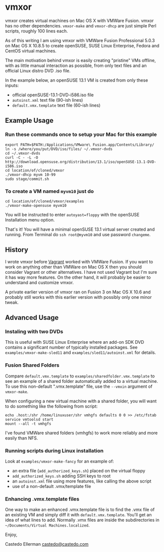 vmxor
=====

vmxor creates virtual machines on Mac OS X with VMWare Fusion. vmxor has no
other dependencies. `vmxor-make` and `vmxor-dhcp` are just simple Perl scripts,
roughly 100 lines each.

As of this writing I am using vmxor with VMWare Fusion Professional 5.0.3 on
Mac OS X 10.8.5 to create openSUSE, SUSE Linux Enterprise, Fedora and CentOS
virtual machines.

The main motivation behind vmxor is easily creating "pristine" VMs offline,
with as little manual interaction as possible, from only text files and an
official Linux distro DVD .iso file.

In the example below, an openSUSE 13.1 VM is created from only these inputs:
* official openSUSE-13.1-DVD-i586.iso file
* `autoinst.xml` text file (90-ish lines)
* `default.vmx.template` text file (60-ish lines)


Example Usage
-------------

### Run these commands once to setup your Mac for this example

```
export PATH=$PATH:/Applications/VMware\ Fusion.app/Contents/Library/
ln -s /where/you/put/DVD/iso/files/ ~/.vmxor-dvds
cd ~/.vmxor-dvds
curl -C - -L -O http://download.opensuse.org/distribution/13.1/iso/openSUSE-13.1-DVD-i586.iso
cd location/of/cloned/vmxor
./vmxor-dhcp myvm 10-99
sudo stage/commit.sh
```

### To create a VM named `myvm10` just do

```
cd location/of/cloned/vmxor/examples
./vmxor-make-opensuse myvm10
```

You will be instructed to enter `autoyast=floppy` with the openSUSE
Installation menu option.

That's it! You will have a minimal openSUSE 13.1 virtual server created and
running. From Terminal do `ssh root@myvm10` and use password `changeme`.


History
-------

I wrote vmxor before [Vagrant](http://www.vagrantup.com) worked with VMWare
Fusion. If you want to work on anything other than VMWare on Mac OS X then you
should consider Vagrant or other alternatives. I have not used Vagrant but I'm
sure it has way more features. On the other hand, it will probably be easier to
understand and customize vmxor.

A private earlier version of vmxor ran on Fusion 3 on Mac OS X 10.6 and
probably still works with this earlier version with possibly only one minor
tweak.


Advanced Usage
--------------

### Instaling with two DVDs

This is useful with SUSE Linux Enterprise where an add-on SDK DVD contains a
significant number of typically installed packages. See
`examples/vmxor-make-sled11` and `examples/sled11/autoinst.xml` for details.


### Fusion Shared Folders

Compare `default.vmx.template` to `examples/sharedfolder.vmx.template` to see
an example of a shared folder automatically added to a virtual machine. To use
this non-default ".vmx.template" file, use the `--vmxin` argument of `vmxor-make`.

When configuring a new virtual machine with a shared folder, you will want to do
something like the following from script:

```
echo .host:/shr /home/linuxuser/shr vmhgfs defaults 0 0 >> /etc/fstab
service vmtoolsd start
mount --all -t vmhgfs
```

I've found VMWare shared folders (vmhgfs) to work more reliably and more easily
than NFS.


### Running scripts during Linux installation

Look at `examples/vmxor-make-fancy` for an example of:
* an extra file (`add_authorized_keys.sh`) placed on the virtual floppy
* `add_authorized_keys.sh` adding SSH keys to root
* an `autoinst.xml` file using more features, like calling the above script
* use of a non-default .vmx/template file


### Enhancing .vmx.template files

One way to make an enhanced .vmx.template file is to find the .vmx file of an
existing VM and simply diff it with `default.vmx.template`. You'll get an idea
of what lines to add. Normally .vmx files are inside the subdirectories in
`~/Documents/Virtual Machines.localized`.



Enjoy,

Castedo Ellerman <castedo@castedo.com>

